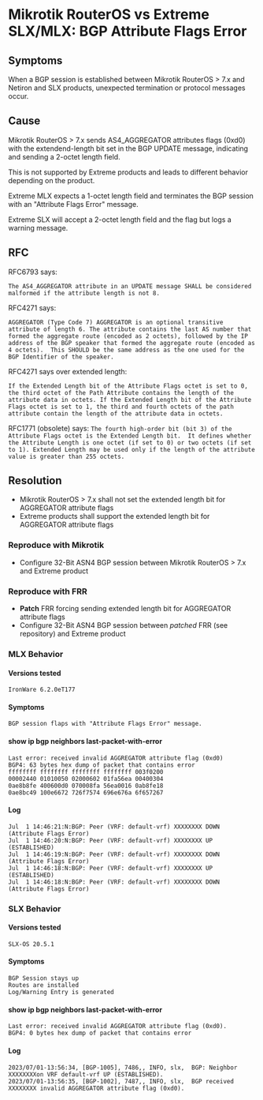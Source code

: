 # Mikrotik RouterOS vs Extreme SLX/MLX: BGP Attribute Flags Error

## Symptoms
When a BGP session is established between Mikrotik RouterOS > 7.x and Netiron and SLX products, unexpected termination or protocol messages occur.

## Cause

Mikrotik RouterOS > 7.x sends AS4_AGGREGATOR attributes flags (0xd0) with the extendend-length bit set
in the BGP UPDATE message, indicating and sending a 2-octet length field. 

This is not supported by Extreme products and leads to different behavior depending on the product.

Extreme MLX expects a 1-octet length field and terminates the BGP session with an "Attribute Flags Error" message.

Extreme SLX will accept a 2-octet length field and the flag but logs a warning message.

## RFC

RFC6793 says:

`The AS4_AGGREGATOR attribute in an UPDATE message SHALL be considered
malformed if the attribute length is not 8.
`

RFC4271 says:

`AGGREGATOR (Type Code 7)
AGGREGATOR is an optional transitive attribute of length 6.
The attribute contains the last AS number that formed the
aggregate route (encoded as 2 octets), followed by the IP
address of the BGP speaker that formed the aggregate route
(encoded as 4 octets).  This SHOULD be the same address as
the one used for the BGP Identifier of the speaker.
`

RFC4271 says over extended length:

`If the Extended Length bit of the Attribute Flags octet is set
to 0, the third octet of the Path Attribute contains the length
of the attribute data in octets.
         If the Extended Length bit of the Attribute Flags octet is set
         to 1, the third and fourth octets of the path attribute contain
         the length of the attribute data in octets.
`

RFC1771 (obsolete) says:
`The fourth high-order bit (bit 3) of the Attribute Flags octet
is the Extended Length bit.  It defines whether the Attribute
Length is one octet (if set to 0) or two octets (if set to 1).
Extended Length may be used only if the length of the attribute
value is greater than 255 octets.
` 

## Resolution
- Mikrotik RouterOS > 7.x shall not set the extended length bit for AGGREGATOR attribute flags
- Extreme products shall support the extended length bit for AGGREGATOR attribute flags

### Reproduce  with Mikrotik
- Configure 32-Bit ASN4 BGP session between Mikrotik RouterOS > 7.x and Extreme product 
### Reproduce  with FRR
- __Patch__ FRR forcing sending extended length bit for AGGREGATOR attribute flags
- Configure 32-Bit ASN4  BGP session between _patched_ FRR (see repository) and Extreme product

### MLX Behavior

#### Versions tested
    IronWare 6.2.0eT177

#### Symptoms
    BGP session flaps with "Attribute Flags Error" message.

#### show ip bgp neighbors last-packet-with-error
    Last error: received invalid AGGREGATOR attribute flag (0xd0)
    BGP4: 63 bytes hex dump of packet that contains error
    ffffffff ffffffff ffffffff ffffffff 003f0200
    00002440 01010050 02000602 01fa56ea 00400304
    0ae8b8fe 400600d0 070008fa 56ea0016 0ab8fe18
    0ae8bc49 100e6672 726f7574 696e676a 6f657267

#### Log
    Jul  1 14:46:21:N:BGP: Peer (VRF: default-vrf) XXXXXXXX DOWN (Attribute Flags Error)
    Jul  1 14:46:20:N:BGP: Peer (VRF: default-vrf) XXXXXXXX UP (ESTABLISHED)
    Jul  1 14:46:19:N:BGP: Peer (VRF: default-vrf) XXXXXXXX DOWN (Attribute Flags Error)
    Jul  1 14:46:18:N:BGP: Peer (VRF: default-vrf) XXXXXXXX UP (ESTABLISHED)
    Jul  1 14:46:18:N:BGP: Peer (VRF: default-vrf) XXXXXXXX DOWN (Attribute Flags Error)

### SLX Behavior

#### Versions tested
    SLX-OS 20.5.1

#### Symptoms
    BGP Session stays up 
    Routes are installed
    Log/Warning Entry is generated 

#### show ip bgp neighbors last-packet-with-error
    Last error: received invalid AGGREGATOR attribute flag (0xd0).
    BGP4: 0 bytes hex dump of packet that contains error

#### Log
    2023/07/01-13:56:34, [BGP-1005], 7486,, INFO, slx,  BGP: Neighbor XXXXXXXXon VRF default-vrf UP (ESTABLISHED).
    2023/07/01-13:56:35, [BGP-1002], 7487,, INFO, slx,  BGP received XXXXXXXX invalid AGGREGATOR attribute flag (0xd0).
